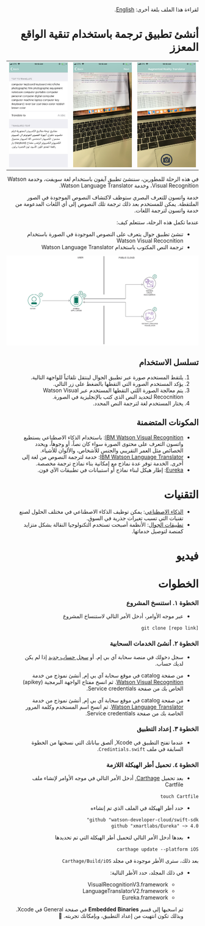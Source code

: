 <div dir=rtl markdown=1>

لقراءة هذا الملف بلغة أخرى: [English](README.md). 
# أنشئ تطبيق ترجمة باستخدام تنقية الواقع المعزز

<table>
  <tr>
    <th>
      <img src="./images/screenshot-1.PNG" width="220"/>
    </th>
    <th>
      <img src="./images/screenshot-2.PNG" width="220"/>
    </th>
    <th>
    <img src="./images/screenshot-3.PNG" width="220"/>
    </th>
  </tr>
</table>
في هذه الرحلة للمطورين، سننشئ تطبيق آيفون باستخدام لغة سويفت، وخدمة Watson Visual Recognition، وخدمة Watson Language Translator.

 خدمة واتسون للتعرف البصري ستوظف لاكتشاف النصوص الموجودة في الصور الملتقطة. يمكن للمستخدم بعد ذلك ترجمة تلك النصوص إلى أي اللغات المدعومة من خدمة واتسون لترجمة اللغات. 

عندما تكمل هذه الرحلة، ستتعلم كيف:
* تنشئ تطبيق جوال يتعرف على النصوص الموجودة في الصورة باستخدام Watson Visual Recocnition
* ترجمة النص المكتوب باستخدام Watson Language Translator

![Architecture](./images/architecture.png)

## تسلسل الاستخدام
1. يلتقط المستخدم صورة عبر تطبيق الجوال لينتقل تلقائياً للواجهة التالية. 
2. يؤكد المستخدم الصورة التي التقطها بالضغط على زر التالي.
3. يتم معالجة الصورة اللتي التقطها المستخدم عبر Watson Visual Recocnition لتحديد النص الذي كتب بالإنجليزية في الصورة.
4. يختار المستخدم لغة لترجمة النص المحدد.

## المكونات المتضمنة

* [IBM Watson Visual Recognition](https://www.ibm.com/watson/developercloud/visual-recognition): باستخدام الذكاء الاصطناعي يستطيع واتسون التعرف على محتوى الصورة سواء كان نصاً، أو وجوهاً، ويحدد  الخصائص مثل العمر التقريبي والجنس للأشخاص، والألوان للأشياء.
* [IBM Watson Language Translator](https://www.ibm.com/watson/developercloud/language-translatorl): خدمة لترجمة النصوص من لغة إلى أخرى. الخدمة توفر عدة نماذج مع إمكانية بناء نماذج ترجمة مخصصة.
* [Eureka](https://github.com/xmartlabs/Eureka): إطار هيكل لبناء نماذج أو استبيانات في تطبيقات الآي فون.

# التقنيات

* [الذكاء الاصطناعي](https://medium.com/ibm-data-science-experience): يمكن توظيف الذكاء الاصطناعي  في مختلف الحلول لصنع تقنيات التي تسبب تغيرات جذرية في السوق.
* [تطبيقات الجوال](https://mobilefirstplatform.ibmcloud.com/): الأنظمة أصبحت تستخدم التكنولوجيا النقالة بشكل متزايد كمنصة لتوصيل خدماتها.

# فيديو

<!-- [![](http://img.youtube.com/vi/Jxi7U7VOMYg/0.jpg)](https://www.youtube.com/watch?v=Jxi7U7VOMYg) -->

# الخطوات


### الخطوة ١. استنسخ المشروع

- عبر موجه الأوامر، أدخل الأمر التالي لاستنساخ المشروع
```
git clone [repo link]
```
### الخطوة ٢. أنشئ الخدمات السحابية

- سجل دخولك في منصة سحابة آي بي إم. أو [سجل حساب جديد](http://bluemix.net/) إذا لم يكن لديك حساب.

- من صفحة catalog في موقع سحابة آي بي إم, أنشئ نموذج من خدمة [Watson Visual Recognition](https://console.bluemix.net/catalog/services/visual-recognition). ثم انسخ مفتاح الواجهة البرمجية (apikey) الخاص بك من صفحة Service credentials.

- من صفحة catalog في موقع سحابة آي بي إم, أنشئ نموذج من خدمة [Watson Language Translator](https://console.bluemix.net/catalog/services/language-translator).  ثم انسخ اسم المستخدم وكلمة المرور الخاصة بك من صفحة Service credentials.

### الخطوة ٣. إعداد التطبيق

- عندما تفتح التطبيق في Xcode, ألصق بياناتك التي نسختها من الخطوة السابقة في ملف `Credintials.swift`. 

### الخطوة ٤. تحميل أطر الهيكلة اللازمة

- بعد تحميل [Carthage](https://github.com/Carthage/Carthage#installing-carthage), أدخل الأمر التالي في موجه الأوامر لإنشاء ملف Cartfile
```
touch Cartfile
```

- حدد أطر الهيكلة في الملف الذي تم إنشاءه
```
github "watson-developer-cloud/swift-sdk"
github "xmartlabs/Eureka" ~> 4.0
```

- بعدها أدخل الأمر التالي لتحميل أطر الهيكلة التي تم تحديدها
```
carthage update --platform iOS
```
بعد ذلك، سترى الأطر موجودة في مجلد `Carthage/Build/iOS`

- في ذلك المجلد، حدد الأطر التالية:
  - VisualRecognitionV3.framework 
  - LanguageTranslatorV2.framework
  - Eureka.framework 

  ثم اسحبها إلى قسم **Embedded Binaries** في صفحة General في Xcode. وبذلك تكون انتهيت من إعداد التطبيق، وبإمكانك تجربته. 🎉
</div>
